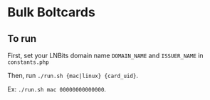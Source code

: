 # Bulk Boltcards

## To run

First, set your LNBits domain name `DOMAIN_NAME` and `ISSUER_NAME` in `constants.php`

Then, run `./run.sh {mac|linux} {card_uid}`.

Ex: `./run.sh mac 00000000000000`.
